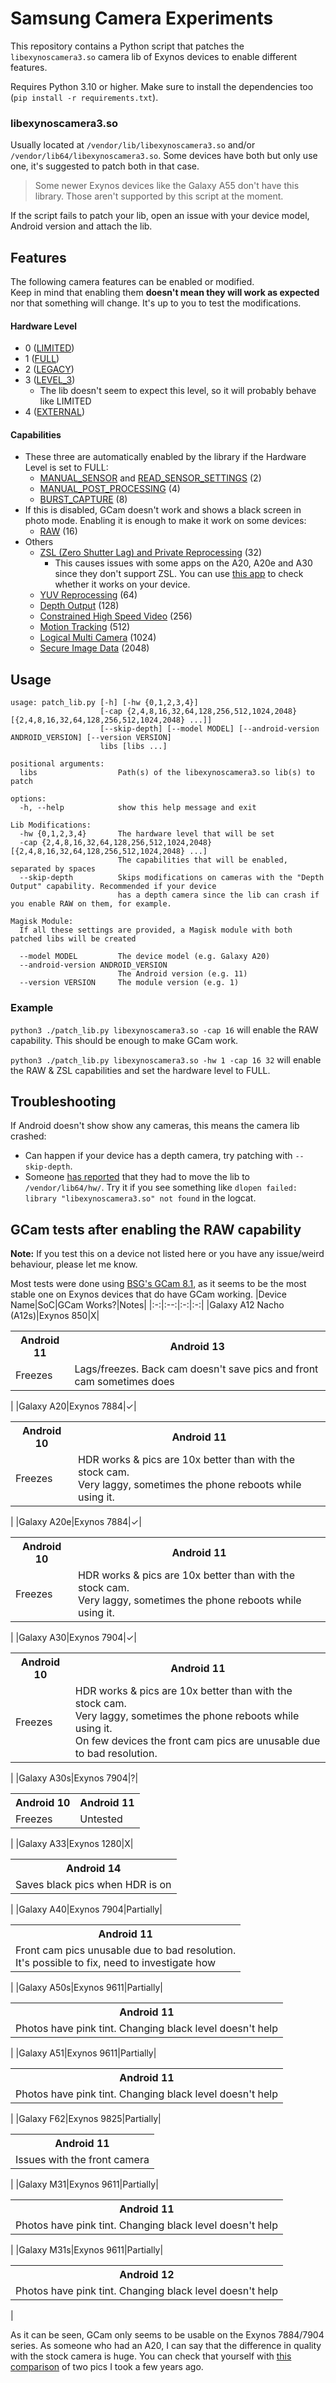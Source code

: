 # Samsung Camera Experiments
This repository contains a Python script that patches the `libexynoscamera3.so` camera lib of Exynos devices to enable different features.

Requires Python 3.10 or higher. Make sure to install the dependencies too (`pip install -r requirements.txt`).

### libexynoscamera3.so
Usually located at `/vendor/lib/libexynoscamera3.so` and/or `/vendor/lib64/libexynoscamera3.so`. Some devices have both but only use one, it's suggested to patch both in that case.

> Some newer Exynos devices like the Galaxy A55 don't have this library. Those aren't supported by this script at the moment.

If the script fails to patch your lib, open an issue with your device model, Android version and attach the lib.

## Features
The following camera features can be enabled or modified. \
Keep in mind that enabling them **doesn't mean they will work as expected** nor that something will change. It's up to you to test the modifications.

#### Hardware Level
* 0 ([LIMITED](https://developer.android.com/reference/android/hardware/camera2/CameraMetadata#INFO_SUPPORTED_HARDWARE_LEVEL_LIMITED))
* 1 ([FULL](https://developer.android.com/reference/android/hardware/camera2/CameraMetadata#INFO_SUPPORTED_HARDWARE_LEVEL_FULL))
* 2 ([LEGACY](https://developer.android.com/reference/android/hardware/camera2/CameraMetadata#INFO_SUPPORTED_HARDWARE_LEVEL_LEGACY))
* 3 ([LEVEL_3](https://developer.android.com/reference/android/hardware/camera2/CameraMetadata#INFO_SUPPORTED_HARDWARE_LEVEL_3))
    * The lib doesn't seem to expect this level, so it will probably behave like LIMITED
* 4 ([EXTERNAL](https://developer.android.com/reference/android/hardware/camera2/CameraMetadata#INFO_SUPPORTED_HARDWARE_LEVEL_EXTERNAL))

#### Capabilities
* These three are automatically enabled by the library if the Hardware Level is set to FULL:
    * [MANUAL_SENSOR](https://developer.android.com/reference/android/hardware/camera2/CameraMetadata#REQUEST_AVAILABLE_CAPABILITIES_MANUAL_SENSOR) and [READ_SENSOR_SETTINGS](https://developer.android.com/reference/android/hardware/camera2/CameraMetadata#REQUEST_AVAILABLE_CAPABILITIES_READ_SENSOR_SETTINGS) (2)
    * [MANUAL_POST_PROCESSING](https://developer.android.com/reference/android/hardware/camera2/CameraMetadata#REQUEST_AVAILABLE_CAPABILITIES_MANUAL_POST_PROCESSING) (4)
    * [BURST_CAPTURE](https://developer.android.com/reference/android/hardware/camera2/CameraMetadata#REQUEST_AVAILABLE_CAPABILITIES_BURST_CAPTURE) (8)
* If this is disabled, GCam doesn't work and shows a black screen in photo mode. Enabling it is enough to make it work on some devices:
    * [RAW](https://developer.android.com/reference/android/hardware/camera2/CameraMetadata#REQUEST_AVAILABLE_CAPABILITIES_RAW) (16)
* Others
    * [ZSL (Zero Shutter Lag) and Private Reprocessing](https://developer.android.com/reference/android/hardware/camera2/CameraMetadata#REQUEST_AVAILABLE_CAPABILITIES_PRIVATE_REPROCESSING) (32)
        * This causes issues with some apps on the A20, A20e and A30 since they don't support ZSL. You can use [this app](https://github.com/sonyxperiadev/CameraTest) to check whether it works on your device.
    * [YUV Reprocessing](https://developer.android.com/reference/android/hardware/camera2/CameraMetadata#REQUEST_AVAILABLE_CAPABILITIES_YUV_REPROCESSING) (64)
    * [Depth Output](https://developer.android.com/reference/android/hardware/camera2/CameraMetadata#REQUEST_AVAILABLE_CAPABILITIES_DEPTH_OUTPUT) (128)
    * [Constrained High Speed Video](https://developer.android.com/reference/android/hardware/camera2/CameraMetadata#REQUEST_AVAILABLE_CAPABILITIES_CONSTRAINED_HIGH_SPEED_VIDEO) (256)
    * [Motion Tracking](https://developer.android.com/reference/android/hardware/camera2/CameraMetadata#REQUEST_AVAILABLE_CAPABILITIES_MOTION_TRACKING) (512)
    * [Logical Multi Camera](https://developer.android.com/reference/android/hardware/camera2/CameraMetadata#REQUEST_AVAILABLE_CAPABILITIES_LOGICAL_MULTI_CAMERA) (1024)
    * [Secure Image Data](https://developer.android.com/reference/android/hardware/camera2/CameraMetadata#REQUEST_AVAILABLE_CAPABILITIES_SECURE_IMAGE_DATA) (2048)

## Usage
```
usage: patch_lib.py [-h] [-hw {0,1,2,3,4}]
                    [-cap {2,4,8,16,32,64,128,256,512,1024,2048} [{2,4,8,16,32,64,128,256,512,1024,2048} ...]]
                    [--skip-depth] [--model MODEL] [--android-version ANDROID_VERSION] [--version VERSION]
                    libs [libs ...]

positional arguments:
  libs                  Path(s) of the libexynoscamera3.so lib(s) to patch

options:
  -h, --help            show this help message and exit

Lib Modifications:
  -hw {0,1,2,3,4}       The hardware level that will be set
  -cap {2,4,8,16,32,64,128,256,512,1024,2048} [{2,4,8,16,32,64,128,256,512,1024,2048} ...]
                        The capabilities that will be enabled, separated by spaces
  --skip-depth          Skips modifications on cameras with the "Depth Output" capability. Recommended if your device
                        has a depth camera since the lib can crash if you enable RAW on them, for example.

Magisk Module:
  If all these settings are provided, a Magisk module with both patched libs will be created

  --model MODEL         The device model (e.g. Galaxy A20)
  --android-version ANDROID_VERSION
                        The Android version (e.g. 11)
  --version VERSION     The module version (e.g. 1)
```

### Example
`python3 ./patch_lib.py libexynoscamera3.so -cap 16` will enable the RAW capability. This should be enough to make GCam work.

`python3 ./patch_lib.py libexynoscamera3.so -hw 1 -cap 16 32` will enable the RAW & ZSL capabilities and set the hardware level to FULL.

## Troubleshooting
If Android doesn't show show any cameras, this means the camera lib crashed:
  * Can happen if your device has a depth camera, try patching with `--skip-depth`.
  * Someone [has reported](https://github.com/TBM13/Samsung-Camera-Experiments/issues/7#issuecomment-1949522917) that they had to move the lib to `/vendor/lib64/hw/`. Try it if you see something like `dlopen failed: library "libexynoscamera3.so" not found` in the logcat.

## GCam tests after enabling the RAW capability
**Note:** If you test this on a device not listed here or you have any issue/weird behaviour, please let me know.

Most tests were done using [BSG's GCam 8.1](https://www.celsoazevedo.com/files/android/google-camera/dev-bsg/f/dl88/), as it seems to be the most stable one on Exynos devices that do have GCam working.
|Device Name|SoC|GCam Works?|Notes|
|:-:|:--:|:-:|:-:|
|Galaxy A12 Nacho (A12s)|Exynos 850|X|<table><th>Android 11</th><th>Android 13</th><tr><td>Freezes</td><td>Lags/freezes. Back cam doesn't save pics and front cam sometimes does</td></tr></table>|
|Galaxy A20|Exynos 7884|✓|<table><th>Android 10</th><th>Android 11</th><tr><td>Freezes</td><td>HDR works & pics are 10x better than with the stock cam.<br/>Very laggy, sometimes the phone reboots while using it.</td></tr></table>|
|Galaxy A20e|Exynos 7884|✓|<table><th>Android 10</th><th>Android 11</th><tr><td>Freezes</td><td>HDR works & pics are 10x better than with the stock cam.<br/>Very laggy, sometimes the phone reboots while using it.</td></tr></table>|
|Galaxy A30|Exynos 7904|✓|<table><th>Android 10</th><th>Android 11</th><tr><td>Freezes</td><td>HDR works & pics are 10x better than with the stock cam.<br/>Very laggy, sometimes the phone reboots while using it.<br/>On few devices the front cam pics are unusable due to bad resolution.</td></tr></table>|
|Galaxy A30s|Exynos 7904|?|<table><th>Android 10</th><th>Android 11</th><tr><td>Freezes</td><td>Untested</td></tr></table>|
|Galaxy A33|Exynos 1280|X|<table><th>Android 14</th><tr><td>Saves black pics when HDR is on</td></tr></table>|
|Galaxy A40|Exynos 7904|Partially|<table><th>Android 11</th><tr><td>Front cam pics unusable due to bad resolution.<br/>It's possible to fix, need to investigate how</td></tr></table>|
|Galaxy A50s|Exynos 9611|Partially|<table><th>Android 11</th><tr><td>Photos have pink tint. Changing black level doesn't help</td></tr></table>|
|Galaxy A51|Exynos 9611|Partially|<table><th>Android 11</th><tr><td>Photos have pink tint. Changing black level doesn't help</td></tr></table>|
|Galaxy F62|Exynos 9825|Partially|<table><th>Android 11</th><tr><td>Issues with the front camera</td></tr></table>|
|Galaxy M31|Exynos 9611|Partially|<table><th>Android 11</th><tr><td>Photos have pink tint. Changing black level doesn't help</td></tr></table>|
|Galaxy M31s|Exynos 9611|Partially|<table><th>Android 12</th><tr><td>Photos have pink tint. Changing black level doesn't help</td></tr></table>|

As it can be seen, GCam only seems to be usable on the Exynos 7884/7904 series. As someone who had an A20, I can say that the difference in quality with the stock camera is huge. You can check that yourself with [this comparison](https://cdn.knightlab.com/libs/juxtapose/latest/embed/index.html?uid=9fea4384-35b8-11f0-bb24-0936e1cb08fb) of two pics I took a few years ago.
